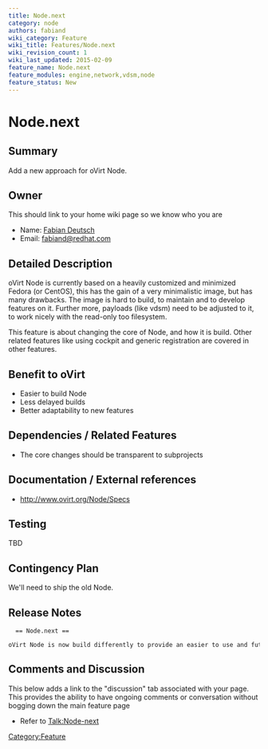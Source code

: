 ```yaml
---
title: Node.next
category: node
authors: fabiand
wiki_category: Feature
wiki_title: Features/Node.next
wiki_revision_count: 1
wiki_last_updated: 2015-02-09
feature_name: Node.next
feature_modules: engine,network,vdsm,node
feature_status: New
---
```


# Node.next

## Summary

Add a new approach for oVirt Node.

## Owner

This should link to your home wiki page so we know who you are

*   Name: [Fabian Deutsch](User:fabiand)
*   Email: <fabiand@redhat.com>

## Detailed Description

oVirt Node is currently based on a heavily customized and minimized Fedora (or CentOS), this has the gain of a very minimalistic image, but has many drawbacks. The image is hard to build, to maintain and to develop features on it. Further more, payloads (like vdsm) need to be adjusted to it, to work nicely with the read-only too filesystem.

This feature is about changing the core of Node, and how it is build. Other related features like using cockpit and generic registration are covered in other features.

## Benefit to oVirt

*   Easier to build Node
*   Less delayed builds
*   Better adaptability to new features

## Dependencies / Related Features

*   The core changes should be transparent to subprojects

## Documentation / External references

*   <http://www.ovirt.org/Node/Specs>

## Testing

TBD

## Contingency Plan

We'll need to ship the old Node.

## Release Notes

      == Node.next ==
      oVirt Node is now build differently to provide an easier to use and future proof Node. 

## Comments and Discussion

This below adds a link to the "discussion" tab associated with your page. This provides the ability to have ongoing comments or conversation without bogging down the main feature page

*   Refer to <Talk:Node-next>

<Category:Feature>
